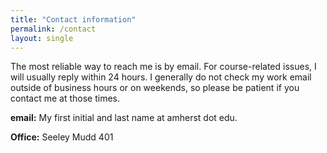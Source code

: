 ```yaml
---
title: "Contact information"
permalink: /contact
layout: single
---
```


The most reliable way to reach me is by email. For course-related issues, I will usually reply within 24 hours. I generally do not check my work email outside of business hours or on weekends, so please be patient if you contact me at those times.

**email:** My first initial and last name at amherst dot edu.

**Office:** Seeley Mudd 401
